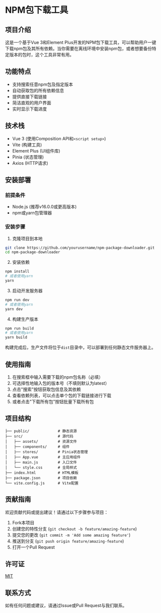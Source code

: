 # NPM包下载工具

## 项目介绍

这是一个基于Vue 3和Element Plus开发的NPM包下载工具，可以帮助用户一键下载npm包及其所有依赖。当你需要在离线环境中安装npm包，或者想要备份特定版本的包时，这个工具非常有用。

## 功能特点

- 支持搜索任意npm包及指定版本
- 自动获取包的所有依赖信息
- 提供直接下载链接
- 简洁直观的用户界面
- 实时显示下载进度

## 技术栈

- Vue 3 (使用Composition API和`<script setup>`)
- Vite (构建工具)
- Element Plus (UI组件库)
- Pinia (状态管理)
- Axios (HTTP请求)

## 安装部署

### 前提条件

- Node.js (推荐v16.0.0或更高版本)
- npm或yarn包管理器

### 安装步骤

1. 克隆项目到本地

```bash
git clone https://github.com/yourusername/npm-package-downloader.git
cd npm-package-downloader
```

2. 安装依赖

```bash
npm install
# 或者使用yarn
yarn
```

3. 启动开发服务器

```bash
npm run dev
# 或者使用yarn
yarn dev
```

4. 构建生产版本

```bash
npm run build
# 或者使用yarn
yarn build
```

构建完成后，生产文件将位于`dist`目录中，可以部署到任何静态文件服务器上。

## 使用指南

1. 在搜索框中输入需要下载的npm包名称（必填）
2. 可选择性地输入包的版本号（不填则默认为latest）
3. 点击"搜索"按钮获取包信息及其依赖
4. 查看依赖列表，可以点击单个包的下载链接进行下载
5. 或者点击"下载所有包"按钮批量下载所有包

## 项目结构

```
├── public/             # 静态资源
├── src/                # 源代码
│   ├── assets/         # 资源文件
│   ├── components/     # 组件
│   ├── stores/         # Pinia状态管理
│   ├── App.vue         # 主应用组件
│   ├── main.js         # 入口文件
│   └── style.css       # 全局样式
├── index.html          # HTML模板
├── package.json        # 项目依赖
└── vite.config.js      # Vite配置
```

## 贡献指南

欢迎贡献代码或提出建议！请通过以下步骤参与项目：

1. Fork本项目
2. 创建您的特性分支 (`git checkout -b feature/amazing-feature`)
3. 提交您的更改 (`git commit -m 'Add some amazing feature'`)
4. 推送到分支 (`git push origin feature/amazing-feature`)
5. 打开一个Pull Request

## 许可证

[MIT](LICENSE)

## 联系方式

如有任何问题或建议，请通过Issue或Pull Request与我们联系。